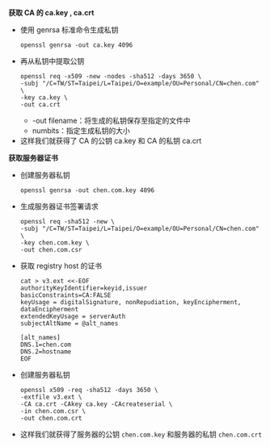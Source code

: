 __获取 CA 的 ca.key , ca.crt__
* 使用 genrsa 标准命令生成私钥
  ```
  openssl genrsa -out ca.key 4096
  ```
* 再从私钥中提取公钥
    ```
    openssl req -x509 -new -nodes -sha512 -days 3650 \
    -subj "/C=TW/ST=Taipei/L=Taipei/O=example/OU=Personal/CN=chen.com" \
    -key ca.key \
    -out ca.crt
    ```
    - -out filename：将生成的私钥保存至指定的文件中
    - numbits：指定生成私钥的大小
* 这样我们就获得了 CA 的公钥 ca.key 和 CA 的私钥 ca.crt

__获取服务器证书__
* 创建服务器私钥
    ```
    openssl genrsa -out chen.com.key 4096
    ```
* 生成服务器证书签署请求
    ```
    openssl req -sha512 -new \
    -subj "/C=TW/ST=Taipei/L=Taipei/O=example/OU=Personal/CN=chen.com" \
    -key chen.com.key \
    -out chen.com.csr
    ```
* 获取 registry host 的证书
    ```
    cat > v3.ext <<-EOF
    authorityKeyIdentifier=keyid,issuer
    basicConstraints=CA:FALSE
    keyUsage = digitalSignature, nonRepudiation, keyEncipherment, dataEncipherment
    extendedKeyUsage = serverAuth 
    subjectAltName = @alt_names

    [alt_names]
    DNS.1=chen.com
    DNS.2=hostname
    EOF
    ```
* 创建服务器私钥
    ```
    openssl x509 -req -sha512 -days 3650 \
    -extfile v3.ext \
    -CA ca.crt -CAkey ca.key -CAcreateserial \
    -in chen.com.csr \
    -out chen.com.crt
    ```
* 这样我们就获得了服务器的公钥 `chen.com.key` 和服务器的私钥 `chen.com.crt`